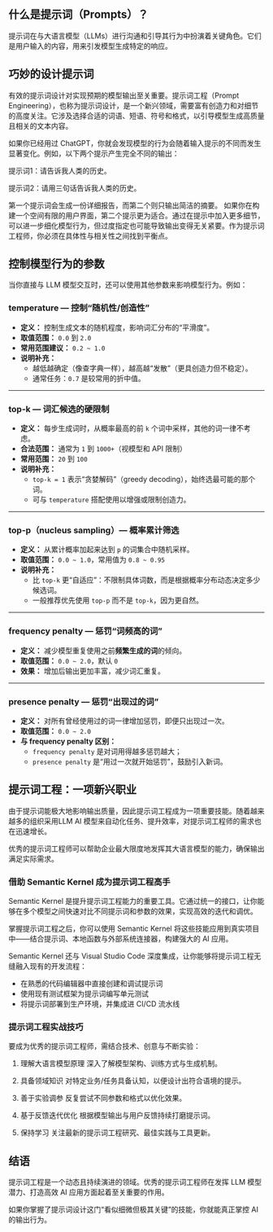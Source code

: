 ## 什么是提示词（Prompts）？

提示词在与大语言模型（LLMs）进行沟通和引导其行为中扮演着关键角色。它们是用户输入的内容，用来引发模型生成特定的响应。

## 巧妙的设计提示词

有效的提示词设计对实现预期的模型输出至关重要。提示词工程（Prompt Engineering），也称为提示词设计，是一个新兴领域，需要富有创造力和对细节的高度关注。它涉及选择合适的词语、短语、符号和格式，以引导模型生成高质量且相关的文本内容。

如果你已经用过 ChatGPT，你就会发现模型的行为会随着输入提示的不同而发生显著变化。例如，以下两个提示产生完全不同的输出：

提示词1：请告诉我人类的历史。

提示词2：请用三句话告诉我人类的历史。

第一个提示词会生成一份详细报告，而第二个则只输出简洁的摘要。
如果你在构建一个空间有限的用户界面，第二个提示更为适合。通过在提示中加入更多细节，可以进一步细化模型行为，但过度指定也可能导致输出变得无关紧要。作为提示词工程师，你必须在具体性与相关性之间找到平衡点。

## 控制模型行为的参数

当你直接与 LLM 模型交互时，还可以使用其他参数来影响模型行为。例如：

### temperature — 控制“随机性/创造性”

- **定义：** 控制生成文本的随机程度，影响词汇分布的“平滑度”。
- **取值范围：** `0.0` 到 `2.0`
- **常用范围建议：** `0.2 ~ 1.0`
- **说明补充：**
  - 越低越确定（像查字典一样），越高越“发散”（更具创造力但不稳定）。
  - 通常任务：`0.7` 是较常用的折中值。

---

### top-k — 词汇候选的硬限制

- **定义：** 每步生成词时，从概率最高的前 `k` 个词中采样，其他的词一律不考虑。
- **合法范围：** 通常为 `1` 到 `1000+`（视模型和 API 限制）
- **常用范围：** `20` 到 `100`
- **说明补充：**
  - `top-k = 1` 表示“贪婪解码”（greedy decoding），始终选最可能的那个词。
  - 可与 `temperature` 搭配使用以增强或限制创造力。

---

### top-p（nucleus sampling）— 概率累计筛选

- **定义：** 从累计概率加起来达到 `p` 的词集合中随机采样。
- **取值范围：** `0.0 ~ 1.0`，常用值为 `0.8 ~ 0.95`
- **说明补充：**
  - 比 `top-k` 更“自适应”：不限制具体词数，而是根据概率分布动态决定多少候选词。
  - 一般推荐优先使用 `top-p` 而不是 `top-k`，因为更自然。

---

### frequency penalty — 惩罚“词频高的词”

- **定义：** 减少模型重复使用之前**频繁生成的词**的倾向。
- **取值范围：** `0.0 ~ 2.0`，默认 `0`
- **效果：** 增加后输出更加丰富，减少词汇重复。

---

### presence penalty — 惩罚“出现过的词”

- **定义：** 对所有曾经使用过的词一律增加惩罚，即便只出现过一次。
- **取值范围：** `0.0 ~ 2.0`
- **与 frequency penalty 区别：**
  - `frequency penalty` 是对词用得越多惩罚越大；
  - `presence penalty` 是“用过一次就开始惩罚”，鼓励引入新词。

## 提示词工程：一项新兴职业

由于提示词能极大地影响输出质量，因此提示词工程成为一项重要技能。随着越来越多的组织采用LLM AI 模型来自动化任务、提升效率，对提示词工程师的需求也在迅速增长。

优秀的提示词工程师可以帮助企业最大限度地发挥其大语言模型的能力，确保输出满足实际需求。

### 借助 Semantic Kernel 成为提示词工程高手

Semantic Kernel 是提升提示词工程能力的重要工具。它通过统一的接口，让你能够在多个模型之间快速对比不同提示词和参数的效果，实现高效的迭代和调优。

掌握提示词工程之后，你可以使用 Semantic Kernel 将这些技能应用到真实项目中——结合提示词、本地函数与外部系统连接器，构建强大的 AI 应用。

Semantic Kernel 还与 Visual Studio Code 深度集成，让你能够将提示词工程无缝融入现有的开发流程：

- 在熟悉的代码编辑器中直接创建和调试提示词
- 使用现有测试框架为提示词编写单元测试
- 将提示词部署到生产环境，并集成进 CI/CD 流水线


### 提示词工程实战技巧

要成为优秀的提示词工程师，需结合技术、创意与不断实验：

1. 理解大语言模型原理
深入了解模型架构、训练方式与生成机制。

2. 具备领域知识
对特定业务/任务具备认知，以便设计出符合语境的提示。

3. 善于实验调参
反复尝试不同参数和格式以优化效果。

4. 基于反馈迭代优化
根据模型输出与用户反馈持续打磨提示词。

5. 保持学习
关注最新的提示词工程研究、最佳实践与工具更新。

## 结语

提示词工程是一个动态且持续演进的领域。优秀的提示词工程师在发挥 LLM 模型潜力、打造高效 AI 应用方面起着至关重要的作用。

如果你掌握了提示词设计这门“看似细微但极其关键”的技能，你就能真正掌控 AI 的输出行为。

